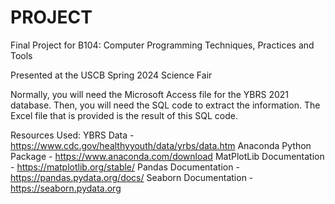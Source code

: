 # PROJECT
 Final Project for B104: Computer Programming Techniques, Practices and Tools

 Presented at the USCB Spring 2024 Science Fair

 Normally, you will need the Microsoft Access file for the YBRS 2021 database.
 Then, you will need the SQL code to extract the information.
 The Excel file that is provided is the result of this SQL code.

Resources Used:
YBRS Data - https://www.cdc.gov/healthyyouth/data/yrbs/data.htm
Anaconda Python Package - https://www.anaconda.com/download
MatPlotLib Documentation - https://matplotlib.org/stable/
Pandas Documentation - https://pandas.pydata.org/docs/
Seaborn Documentation - https://seaborn.pydata.org
